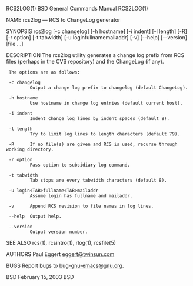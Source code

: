 RCS2LOG(1)                                                                               BSD General Commands Manual                                                                               RCS2LOG(1)

NAME
     rcs2log — RCS to ChangeLog generator

SYNOPSIS
     rcs2log [-c changelog] [-h hostname] [-i indent] [-l length] [-R] [-r option] [-t tabwidth] [-u login<TAB>fullname<TAB>mailaddr] [-v] [--help] [--version] [file ...]

DESCRIPTION
     The rcs2log utility generates a change log prefix from RCS files (perhaps in the CVS repository) and the ChangeLog (if any).

     The options are as follows:

     -c changelog
             Output a change log prefix to changelog (default ChangeLog).

     -h hostname
             Use hostname in change log entries (default current host).

     -i indent
             Indent change log lines by indent spaces (default 8).

     -l length
             Try to limit log lines to length characters (default 79).

     -R      If no file(s) are given and RCS is used, recurse through working directory.

     -r option
             Pass option to subsidiary log command.

     -t tabwidth
             Tab stops are every tabwidth characters (default 8).

     -u login<TAB>fullname<TAB>mailaddr
             Assume login has fullname and mailaddr.

     -v      Append RCS revision to file names in log lines.

     --help  Output help.

     --version
             Output version number.

SEE ALSO
     rcs(1), rcsintro(1), rlog(1), rcsfile(5)

AUTHORS
     Paul Eggert <eggert@twinsun.com>

BUGS
     Report bugs to <bug-gnu-emacs@gnu.org>.

BSD                                                                                           February 15, 2003                                                                                           BSD
